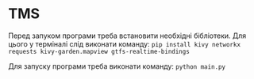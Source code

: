 # TMS

Перед запуком програми треба встановити необхідні бібліотеки.
Для цього у терміналі слід виконати команду:
`pip install kivy networkx requests kivy-garden.mapview gtfs-realtime-bindings`

Для запуску програми треба виконати команду:
`python main.py`
